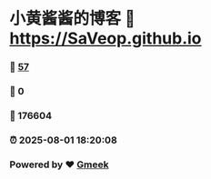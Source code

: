 # 小黄酱酱的博客 :link: https://SaVeop.github.io 
### :page_facing_up: [57](https://SaVeop.github.io/tag.html) 
### :speech_balloon: 0 
### :hibiscus: 176604 
### :alarm_clock: 2025-08-01 18:20:08 
### Powered by :heart: [Gmeek](https://github.com/Meekdai/Gmeek)
